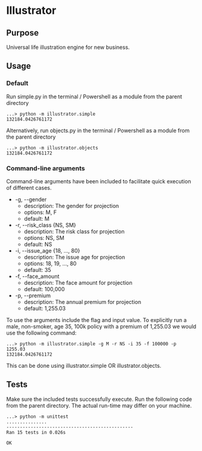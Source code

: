 # Illustrator

## Purpose
Universal life illustration engine for new business.

## Usage

### Default
Run simple.py in the terminal / Powershell as a module from the parent directory

```
...> python -m illustrator.simple
132184.0426761172
```

Alternatively, run objects.py in the terminal / Powershell as a module from the parent directory
```
...> python -m illustrator.objects
132184.0426761172
```

### Command-line arguments
Command-line arguments have been included to facilitate quick execution of different cases. 
* -g, --gender 
  * description: The gender for projection
  * options: M, F
  * default: M
* -r, --risk_class {NS, SM}
  * description: The risk class for projection
  * options: NS, SM
  * default: NS
* -i, --issue_age {18, ..., 80}
  * description: The issue age for projection
  * options: 18, 19, ..., 80
  * default: 35
* -f, --face_amount
  * description: The face amount for projection
  * default: 100,000
* -p, --premium
  * description: The annual premium for projection
  * default: 1,255.03

To use the arguments include the flag and input value. To explicitly run a male, non-smoker, age 35, 100k policy with a premium of 1,255.03 we would use the following command:

```
...> python -m illustrator.simple -g M -r NS -i 35 -f 100000 -p 1255.03
132184.0426761172
```

This can be done using illustrator.simple OR illustrator.objects.

## Tests
Make sure the included tests successfully execute. Run the following code from the parent directory. The actual run-time may differ on your machine.

```
...> python -m unittest
...............
-----------------------------------------------
Ran 15 tests in 0.026s

OK
```